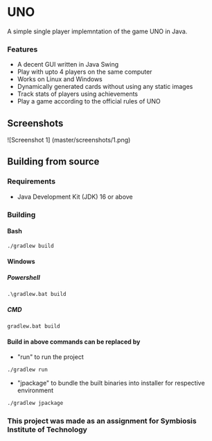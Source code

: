 # UNO
A simple single player implemntation of the game UNO in Java.

### Features
- A decent GUI written in Java Swing
- Play with upto 4 players on the same computer
- Works on Linux and Windows
- Dynamically generated cards without using any static images
- Track stats of players using achievements
- Play a game according to the official rules of UNO

## Screenshots
![Screenshot 1] (master/screenshots/1.png)

## Building from source
### Requirements
- Java Development Kit (JDK) 16 or above
### Building
#### Bash
```bash
./gradlew build
```

#### Windows 
##### Powershell
```
.\gradlew.bat build
```
##### CMD
```
gradlew.bat build
```

#### Build in above commands can be replaced by

- "run" to run the project
```bash
./gradlew run
```

- "jpackage" to bundle the built binaries into installer for respective environment
```bash
./gradlew jpackage
```

### This project was made as an assignment for Symbiosis Institute of Technology

